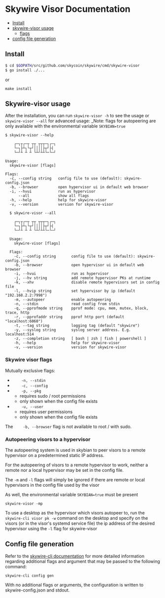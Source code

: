 # Skywire Visor Documentation

<!-- MarkdownTOC levels="1,2,3,4,5" autolink="true" bracket="round" -->
- [Install](#install)
- [skywire-visor usage](#skywire-visor-usage)
	- [flags](#skywire-visor-flags)
- [config file generation](#config-file-generation)

<!-- /MarkdownTOC -->


## Install

```bash
$ cd $GOPATH/src/github.com/skycoin/skywire/cmd/skywire-visor
$ go install ./...
```

or

```
make install
```

## Skywire-visor usage

After the installation, you can run `skywire-visor -h`  to see the usage or `skywire-visor --all` for advanced usage:
_Note: flags for autopeering are only available with the environmental variable `SKYBIAN=true`
```
$ skywire-visor --help

	┌─┐┬┌─┬ ┬┬ ┬┬┬─┐┌─┐
	└─┐├┴┐└┬┘││││├┬┘├┤
	└─┘┴ ┴ ┴ └┴┘┴┴└─└─┘

Usage:
  skywire-visor [flags]

Flags:
  -c, --config string   config file to use (default): skywire-config.json
  -b, --browser         open hypervisor ui in default web browser
  -i, --hvui            run as hypervisor
      --all             show all flags
  -h, --help            help for skywire-visor
  -v, --version         version for skywire-visor

  $ skywire-visor --all

  	┌─┐┬┌─┬ ┬┬ ┬┬┬─┐┌─┐
  	└─┐├┴┐└┬┘││││├┬┘├┤
  	└─┘┴ ┴ ┴ └┴┘┴┴└─└─┘

  Usage:
    skywire-visor [flags]

  Flags:
    -c, --config string       config file to use (default): skywire-config.json
    -b, --browser             open hypervisor ui in default web browser
    -i, --hvui                run as hypervisor
    -j, --hv string           add remote hypervisor PKs at runtime
    -k, --xhv                 disable remote hypervisors set in config file
    -l, --hvip string         set hypervisor by ip (default "192.168.2.2:7998")
    -m, --autopeer            enable autopeering
    -n, --stdin               read config from stdin
    -q, --pprofmode string    pprof mode: cpu, mem, mutex, block, trace, http
    -r, --pprofaddr string    pprof http port (default "localhost:6060")
    -t, --tag string          logging tag (default "skywire")
    -y, --syslog string       syslog server address. E.g. localhost:514
    -z, --completion string   [ bash | zsh | fish | powershell ]
    -h, --help                help for skywire-visor
    -v, --version             version for skywire-visor
```

### Skywire visor flags

Mutually exclusive flags:

* `    -n, --stdin`
* `    -c, --config`
* `    -p, --pkg`
	- requires sudo / root permissions
	- only shown when the config file exists
* `    -u, --user`
	- requires user permissions
	- only shown when the config file exists

The `    -b, --browser` flag is not available to root / with sudo.

### Autopeering visors to a hypervisor

The autopeering system is used in skybian to peer visors to a remote hypervisor on a predetermined static IP address.

For the autopeering of visors to a remote hypervisor to work, neither a remote nor a local hypervisor may be set in the config file.

The `-m` and `-l` flags will simply be ignored if there are remote or local hypervisors in the config file used by the visor

As well, the environmental variable `SKYBIAN=true` must be present

```
skywire-visor -mp
```

To use a desktop as the hypervisor which visors autopeer to, run the `skywire-cli visor pk -w` command on the desktop and specify on the visors (or in the visor's systemd service file) the ip address of the desired hypervisor using the `-l` flag for skywire-visor

## Config file generation

Refer to the [skywire-cli documentation](../skywire-cli/README.md) for more detailed information regarding additional flags and argument that may be passed to the following command:

```
skywire-cli config gen
```

With no additional flags or arguments, the configuration is written to skywire-config.json and stdout.
